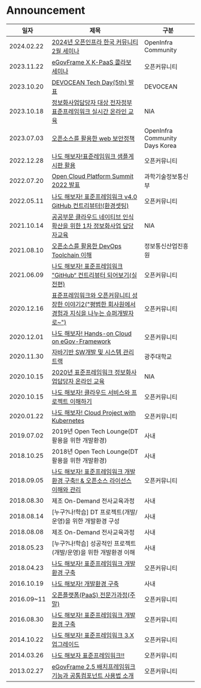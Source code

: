 Announcement
=

| 일자         | 제목                                                                                            | 구분                             |
|------------|-----------------------------------------------------------------------------------------------|--------------------------------|
| 2024.02.22 | [2024년 오픈인프라 한국 커뮤니티 2월 세미나](/openinfra/2024_02/README.md)                                    | OpenInfra Community            |
| 2023.11.22 | [eGovFrame X K-PaaS 콜라보 세미나](/opdc/115th/README.md)                                           | 오픈커뮤니티                         |
| 2023.10.20 | [DEVOCEAN Tech Day(5th) 발표](/opdc/115th/README.md)                                            | DEVOCEAN                       |
| 2023.10.18 | [정보화사업담당자 대상 전자정부 표준프레임워크 실시간 온라인 교육](/government/nia/2023/README.md)                         | NIA                            |
| 2023.07.03 | [오픈소스를 활용한 web 보안정책](/openinfradays/2023/README.md)                                           | OpenInfra Community Days Korea |
| 2022.12.28 | [나도 해보자!표준레임워크 샘플게시판 활용](/opdc/106th/README.md)                                               | 오픈커뮤니티                         |
| 2022.07.20 | [Open Cloud Platform Summit 2022 발표](/opdc/102th/README.md)                                   | 과학기술정보통신부                      |
| 2022.05.11 | [나도 해보자! 표준프레임워크 v4.0 GitHub 컨트리뷰터!(환경셋팅)](/opdc/102th/README.md)                             | 오픈커뮤니티                         |
| 2021.10.14 | [공공부문 클라우드 네이티브 인식 확산을 위한 1차 정보화사업 담당자교육](/nipa/113th/README.md)                              | NIA                            |
| 2021.08.10 | [오픈소스를 활용한 DevOps Toolchain 이해](/nipa/113th/README.md)                                        | 정보통신산업진흥원                      |
| 2021.06.09 | [나도 해보자! 표준프레임워크 "GitHub“ 컨트리뷰터 되어보기(실전편)](/opdc/95th/README.md)                              | 오픈커뮤니티                         |
| 2020.12.16 | [표준프레임워크와 오픈커뮤니티 성장한 이야기2("평범한 회사원에서 경험과 지식을 나누는 슈퍼개발자로~")](/opdc/10th_anniversary/README.md) | 오픈커뮤니티                         |
| 2020.12.01 | [나도 해보자! Hands-on Cloud on eGov-Framework](/opdc/91th/README.md)                              | 오픈커뮤니티                         |
| 2020.11.30 | [자바기반 SW개발 및 시스템 관리 트랙](/university/gwangju/2020/README.md)                                   | 광주대학교                          |
| 2020.10.15 | [2020년 표준프레임워크 정보화사업담당자 온라인 교육](/government/nia/2020/README.md)                               | NIA                            |
| 2020.10.15 | [나도 해보자! 클라우드 서비스와 프로젝트 이해하기](/opdc/90th/README.md)                                           | 오픈커뮤니티                         |
| 2020.01.22 | [나도 해보자! Cloud Project with Kubernetes](/opdc/88th/README.md)                                 | 오픈커뮤니티                         |
| 2019.07.02 | 2019년 Open Tech Lounge(DT활용을 위한 개발환경)                                                         | 사내                             |
| 2018.10.25 | 2018년 Open Tech Lounge(DT활용을 위한 개발환경)                                                         | 사내                             |
| 2018.09.05 | [나도 해보자! 표준프레임워크 개발환경 구축!! & 오픈소스 라이선스 이해와 관리](/opdc/80th/README.md)                          | 오픈커뮤니티                         |
| 2018.08.30 | 제조 On-Demand 전사교육과정                                                                           | 사내                             |
| 2018.08.14 | [누구?나!학습] DT 프로젝트(개발/운영)을 위한 개발환경 구성                                                          | 사내                             |
| 2018.08.08 | 제조 On-Demand 전사교육과정                                                                           | 사내                             |
| 2018.05.23 | [누구?나!학습] 성공적인 프로젝트(개발/운영)을 위한 개발환경 이해                                                        | 사내                             |
| 2018.04.23 | [나도 해보자! 표준프레임워크 개발환경 구축](/opdc/77th/README.md)                                               | 오픈커뮤니티                         |
| 2016.10.19 | [나도 해보자! 개발환경 구축](/company/techiechat/README.md)                                              | 사내                             |
| 2016.09~11 | [오픈플랫폼(PaaS) 전문가과정(주말)](https://www.onoffmix.com/event/76023)                                 | 오픈커뮤니티                         |
| 2016.08.30 | [나도 해보자! 표준프레임워크 개발환경 구축](/opdc/71th/README.md)                                               | 오픈커뮤니티                         |
| 2014.10.22 | [나도 해보자! 표준프레임워크 3.X 업그레이드](/opdc/50th/README.md)                                             | 오픈커뮤니티                         |
| 2014.03.26 | [나도 해보자 표준프레임워크!!](/opdc/43th/README.md)                                                      | 오픈커뮤니티                         |
| 2013.02.27 | [eGovFrame 2.5 배치프레임워크 기능과 공통컴포넌트 사용법 소개](/opdc/30th/README.md)                               | 오픈커뮤니티                         |

